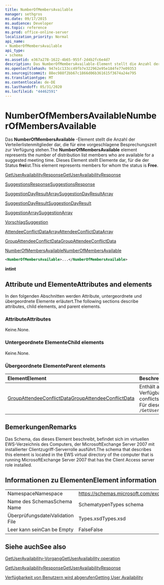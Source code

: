 ```yaml
---
title: NumberOfMembersAvailable
manager: sethgros
ms.date: 09/17/2015
ms.audience: Developer
ms.topic: reference
ms.prod: office-online-server
localization_priority: Normal
api_name:
- NumberOfMembersAvailable
api_type:
- schema
ms.assetid: e367a278-1622-4b65-955f-2d4b2fc6e4d7
description: Das NumberOfMembersAvailable-Element stellt die Anzahl der Verteilerlistenmitglieder dar, die für eine vorgeschlagene Besprechungszeit zur Verfügung stehen. Dieses Element stellt Elemente dar, für die der Status frei ist.
ms.openlocfilehash: 947e1c133cc49fb7e322962e95e184fe77e09353
ms.sourcegitcommit: 88ec988f2bb67c1866d06b361615f3674a24e795
ms.translationtype: MT
ms.contentlocale: de-DE
ms.lasthandoff: 05/31/2020
ms.locfileid: "44462591"
---
```

# <a name="numberofmembersavailable"></a><span data-ttu-id="21a0e-104">NumberOfMembersAvailable</span><span class="sxs-lookup"><span data-stu-id="21a0e-104">NumberOfMembersAvailable</span></span>

<span data-ttu-id="21a0e-105">Das **NumberOfMembersAvailable** -Element stellt die Anzahl der Verteilerlistenmitglieder dar, die für eine vorgeschlagene Besprechungszeit zur Verfügung stehen.</span><span class="sxs-lookup"><span data-stu-id="21a0e-105">The **NumberOfMembersAvailable** element represents the number of distribution list members who are available for a suggested meeting time.</span></span> <span data-ttu-id="21a0e-106">Dieses Element stellt Elemente dar, für die der Status **frei**ist.</span><span class="sxs-lookup"><span data-stu-id="21a0e-106">This element represents members for whom the status is **Free**.</span></span>
  
[<span data-ttu-id="21a0e-107">GetUserAvailabilityResponse</span><span class="sxs-lookup"><span data-stu-id="21a0e-107">GetUserAvailabilityResponse</span></span>](getuseravailabilityresponse.md)
  
[<span data-ttu-id="21a0e-108">SuggestionsResponse</span><span class="sxs-lookup"><span data-stu-id="21a0e-108">SuggestionsResponse</span></span>](suggestionsresponse.md)
  
[<span data-ttu-id="21a0e-109">SuggestionDayResultArray</span><span class="sxs-lookup"><span data-stu-id="21a0e-109">SuggestionDayResultArray</span></span>](suggestiondayresultarray.md)
  
[<span data-ttu-id="21a0e-110">SuggestionDayResult</span><span class="sxs-lookup"><span data-stu-id="21a0e-110">SuggestionDayResult</span></span>](suggestiondayresult.md)
  
[<span data-ttu-id="21a0e-111">SuggestionArray</span><span class="sxs-lookup"><span data-stu-id="21a0e-111">SuggestionArray</span></span>](suggestionarray.md)
  
[<span data-ttu-id="21a0e-112">Vorschlag</span><span class="sxs-lookup"><span data-stu-id="21a0e-112">Suggestion</span></span>](suggestion.md)
  
[<span data-ttu-id="21a0e-113">AttendeeConflictDataArray</span><span class="sxs-lookup"><span data-stu-id="21a0e-113">AttendeeConflictDataArray</span></span>](attendeeconflictdataarray.md)
  
[<span data-ttu-id="21a0e-114">GroupAttendeeConflictData</span><span class="sxs-lookup"><span data-stu-id="21a0e-114">GroupAttendeeConflictData</span></span>](groupattendeeconflictdata.md)
  
[<span data-ttu-id="21a0e-115">NumberOfMembersAvailable</span><span class="sxs-lookup"><span data-stu-id="21a0e-115">NumberOfMembersAvailable</span></span>](numberofmembersavailable.md)
  
```xml
<NumberOfMembersAvailable>...</NumberOfMembersAvailable>
```

 <span data-ttu-id="21a0e-116">**int**</span><span class="sxs-lookup"><span data-stu-id="21a0e-116">**int**</span></span>
## <a name="attributes-and-elements"></a><span data-ttu-id="21a0e-117">Attribute und Elemente</span><span class="sxs-lookup"><span data-stu-id="21a0e-117">Attributes and elements</span></span>

<span data-ttu-id="21a0e-118">In den folgenden Abschnitten werden Attribute, untergeordnete und übergeordnete Elemente erläutert.</span><span class="sxs-lookup"><span data-stu-id="21a0e-118">The following sections describe attributes, child elements, and parent elements.</span></span>
  
### <a name="attributes"></a><span data-ttu-id="21a0e-119">Attribute</span><span class="sxs-lookup"><span data-stu-id="21a0e-119">Attributes</span></span>

<span data-ttu-id="21a0e-120">Keine.</span><span class="sxs-lookup"><span data-stu-id="21a0e-120">None.</span></span>
  
### <a name="child-elements"></a><span data-ttu-id="21a0e-121">Untergeordnete Elemente</span><span class="sxs-lookup"><span data-stu-id="21a0e-121">Child elements</span></span>

<span data-ttu-id="21a0e-122">Keine.</span><span class="sxs-lookup"><span data-stu-id="21a0e-122">None.</span></span>
  
### <a name="parent-elements"></a><span data-ttu-id="21a0e-123">Übergeordnete Elemente</span><span class="sxs-lookup"><span data-stu-id="21a0e-123">Parent elements</span></span>

|<span data-ttu-id="21a0e-124">**Element**</span><span class="sxs-lookup"><span data-stu-id="21a0e-124">**Element**</span></span>|<span data-ttu-id="21a0e-125">**Beschreibung**</span><span class="sxs-lookup"><span data-stu-id="21a0e-125">**Description**</span></span>|
|:-----|:-----|
|[<span data-ttu-id="21a0e-126">GroupAttendeeConflictData</span><span class="sxs-lookup"><span data-stu-id="21a0e-126">GroupAttendeeConflictData</span></span>](groupattendeeconflictdata.md) <br/> |<span data-ttu-id="21a0e-127">Enthält aggregierte Konfliktinformationen über die Anzahl der verfügbaren Benutzer, die Anzahl der Benutzer mit Konflikten sowie die Anzahl der Benutzer, die in einer Verteilerliste keine Verfügbarkeitsinformationen für eine vorgeschlagene Besprechungszeit haben.</span><span class="sxs-lookup"><span data-stu-id="21a0e-127">Contains aggregate conflict information about the number of users who are available, the number of users who have conflicts, and the number of users who do not have availability information in a distribution list for a suggested meeting time.</span></span>  <br/> <span data-ttu-id="21a0e-128">Für dieses Element wird folgender XPath-Ausdruck verwendet: </span><span class="sxs-lookup"><span data-stu-id="21a0e-128">The following is the XPath expression to this element:</span></span>  <br/>  `/GetUserAvailabilityResponse/SuggestionsResponse/SuggestionDayResultArray/SuggestionDayResult[i]/SuggestionArray/Suggestion[i]/AttendeeConflictDataArray/GroupAttendeeConflictData[i]` <br/> |
   
## <a name="remarks"></a><span data-ttu-id="21a0e-129">Bemerkungen</span><span class="sxs-lookup"><span data-stu-id="21a0e-129">Remarks</span></span>

<span data-ttu-id="21a0e-130">Das Schema, das dieses Element beschreibt, befindet sich im virtuellen EWS-Verzeichnis des Computers, der MicrosoftExchange Server 2007 mit installierter Clientzugriff-Serverrolle ausführt.</span><span class="sxs-lookup"><span data-stu-id="21a0e-130">The schema that describes this element is located in the EWS virtual directory of the computer that is running MicrosoftExchange Server 2007 that has the Client Access server role installed.</span></span>
  
## <a name="element-information"></a><span data-ttu-id="21a0e-131">Informationen zu Elementen</span><span class="sxs-lookup"><span data-stu-id="21a0e-131">Element information</span></span>

|||
|:-----|:-----|
|<span data-ttu-id="21a0e-132">Namespace</span><span class="sxs-lookup"><span data-stu-id="21a0e-132">Namespace</span></span>  <br/> |https://schemas.microsoft.com/exchange/services/2006/types  <br/> |
|<span data-ttu-id="21a0e-133">Name des Schemas</span><span class="sxs-lookup"><span data-stu-id="21a0e-133">Schema Name</span></span>  <br/> |<span data-ttu-id="21a0e-134">Schematypen</span><span class="sxs-lookup"><span data-stu-id="21a0e-134">Types schema</span></span>  <br/> |
|<span data-ttu-id="21a0e-135">Überprüfungsdatei</span><span class="sxs-lookup"><span data-stu-id="21a0e-135">Validation File</span></span>  <br/> |<span data-ttu-id="21a0e-136">Types.xsd</span><span class="sxs-lookup"><span data-stu-id="21a0e-136">Types.xsd</span></span>  <br/> |
|<span data-ttu-id="21a0e-137">Leer kann sein</span><span class="sxs-lookup"><span data-stu-id="21a0e-137">Can be Empty</span></span>  <br/> |<span data-ttu-id="21a0e-138">False</span><span class="sxs-lookup"><span data-stu-id="21a0e-138">False</span></span>  <br/> |
   
## <a name="see-also"></a><span data-ttu-id="21a0e-139">Siehe auch</span><span class="sxs-lookup"><span data-stu-id="21a0e-139">See also</span></span>



[<span data-ttu-id="21a0e-140">GetUserAvailability-Vorgang</span><span class="sxs-lookup"><span data-stu-id="21a0e-140">GetUserAvailability operation</span></span>](getuseravailability-operation.md)
  
[<span data-ttu-id="21a0e-141">GetUserAvailabilityResponse</span><span class="sxs-lookup"><span data-stu-id="21a0e-141">GetUserAvailabilityResponse</span></span>](getuseravailabilityresponse.md)


[<span data-ttu-id="21a0e-142">Verfügbarkeit von Benutzern wird abgerufen</span><span class="sxs-lookup"><span data-stu-id="21a0e-142">Getting User Availability</span></span>](https://msdn.microsoft.com/library/d4133fcb-9b0f-4e6b-aadf-a389da83516a%28Office.15%29.aspx)

